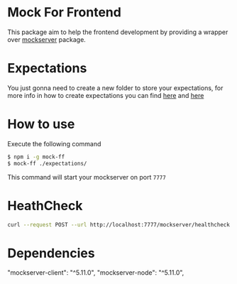 # Mock For Frontend

This package aim to help the frontend development by providing a wrapper over [mockserver](https://www.mock-server.com/) package.

# Expectations

You just gonna need to create a new folder to store your expectations, for more info in how to create expectations you can find [here](https://www.mock-server.com/mock_server/creating_expectations.html) and [here](https://github.com/mock-server/mockserver-client-node/tree/master/examples)


# How to use

Execute the following command 
```sh
$ npm i -g mock-ff
$ mock-ff ./expectations/
```

This command will start your mockserver on port `7777`

# HeathCheck

```sh
curl --request POST --url http://localhost:7777/mockserver/healthcheck
```

# Dependencies

"mockserver-client": "^5.11.0",
"mockserver-node": "^5.11.0",


